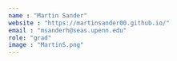 ```yaml
---
name : "Martin Sander"
website : "https://martinsander00.github.io/"
email : "msanderh@seas.upenn.edu"
role: "grad"
image : "MartinS.png"
---
```

